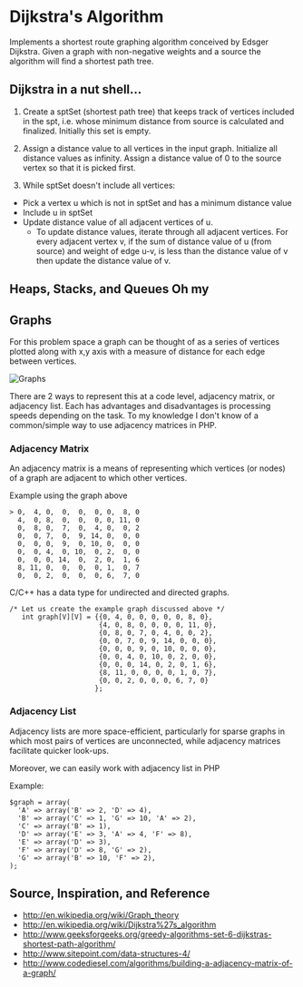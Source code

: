 # Dijkstra's Algorithm

Implements a shortest route graphing algorithm conceived by Edsger Dijkstra. Given a graph with non-negative
weights and a source the algorithm will find a shortest path tree.

## Dijkstra in a nut shell...

1. Create a sptSet (shortest path tree) that keeps track of vertices included in the spt, i.e. whose minimum
distance from source is calculated and finalized. Initially this set is empty.

2. Assign a distance value to all vertices in the input graph. Initialize all distance values as infinity.
Assign a distance value of 0 to the source vertex so that it is picked first.

3. While sptSet doesn't include all vertices:
 * Pick a vertex u which is not in sptSet and has a minimum distance value
 * Include u in sptSet
 * Update distance value of all adjacent vertices of u.
   * To update distance values, iterate through all adjacent vertices. For every adjacent vertex v, if the 
   sum of distance value of u (from source) and weight of edge u-v, is less than the distance value of
   v then update the distance value of v.
       
       
## Heaps, Stacks, and Queues Oh my



## Graphs

For this problem space a graph can be thought of as a series of vertices plotted along with x,y axis with a
measure of distance for each edge between vertices.

![Graphs](http://www.geeksforgeeks.org/wp-content/uploads/Fig-11.jpg "Source: http://www.geeksforgeeks.org")

There are 2 ways to represent this at a code level, adjacency matrix, or adjacency list. Each has advantages 
and disadvantages is processing speeds depending on the task. To my knowledge I don't know of a common/simple
way to use  adjacency matrices in PHP.

### Adjacency Matrix

An adjacency matrix is a means of representing which vertices (or nodes) of a graph are adjacent to which other vertices.

Example using the graph above

    > 0,  4, 0,  0,  0,  0, 0,  8, 0
      4,  0, 8,  0,  0,  0, 0, 11, 0 
      0,  8, 0,  7,  0,  4, 0,  0, 2                     
      0,  0, 7,  0,  9, 14, 0,  0, 0                     
      0,  0, 0,  9,  0, 10, 0,  0, 0
      0,  0, 4,  0, 10,  0, 2,  0, 0                     
      0,  0, 0, 14,  0,  2, 0,  1, 6
      8, 11, 0,  0,  0,  0, 1,  0, 7
      0,  0, 2,  0,  0,  0, 6,  7, 0

C/C++ has a data type for undirected and directed graphs. 

    /* Let us create the example graph discussed above */
       int graph[V][V] = {{0, 4, 0, 0, 0, 0, 0, 8, 0},
                          {4, 0, 8, 0, 0, 0, 0, 11, 0},
                          {0, 8, 0, 7, 0, 4, 0, 0, 2},
                          {0, 0, 7, 0, 9, 14, 0, 0, 0},
                          {0, 0, 0, 9, 0, 10, 0, 0, 0},
                          {0, 0, 4, 0, 10, 0, 2, 0, 0},
                          {0, 0, 0, 14, 0, 2, 0, 1, 6},
                          {8, 11, 0, 0, 0, 0, 1, 0, 7},
                          {0, 0, 2, 0, 0, 0, 6, 7, 0}
                         };

### Adjacency List

Adjacency lists are more space-efficient, particularly for sparse graphs in which most pairs of vertices are 
unconnected, while adjacency matrices facilitate quicker look-ups.

Moreover, we can easily work with adjacency list in PHP

Example:

    $graph = array(
      'A' => array('B' => 2, 'D' => 4),
      'B' => array('C' => 1, 'G' => 10, 'A' => 2),
      'C' => array('B' => 1),
      'D' => array('E' => 3, 'A' => 4, 'F' => 8),
      'E' => array('D' => 3),
      'F' => array('D' => 8, 'G' => 2),
      'G' => array('B' => 10, 'F' => 2),
    );

## Source, Inspiration, and Reference
* http://en.wikipedia.org/wiki/Graph_theory
* http://en.wikipedia.org/wiki/Dijkstra%27s_algorithm
* http://www.geeksforgeeks.org/greedy-algorithms-set-6-dijkstras-shortest-path-algorithm/
* http://www.sitepoint.com/data-structures-4/
* http://www.codediesel.com/algorithms/building-a-adjacency-matrix-of-a-graph/